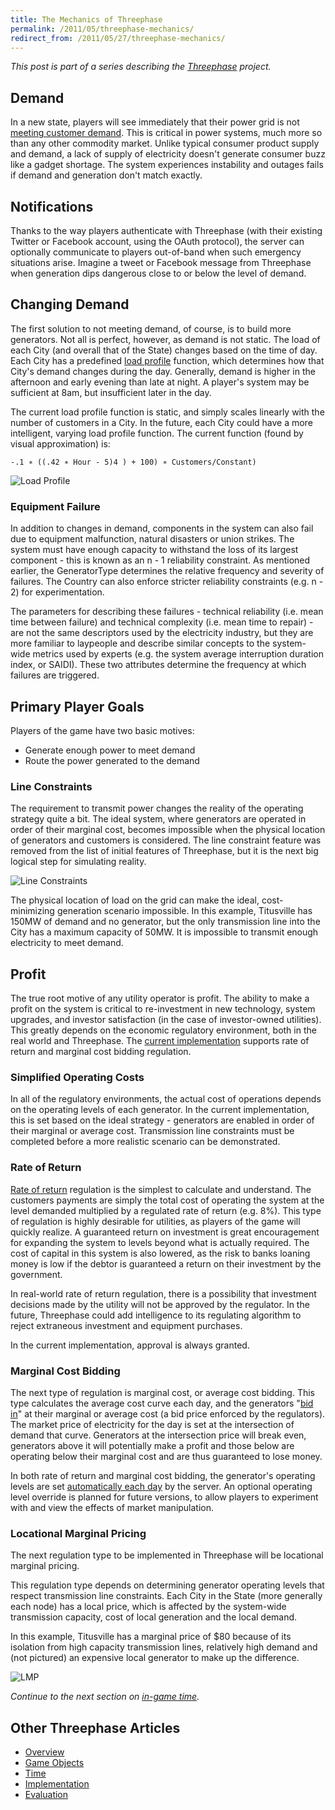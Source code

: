 ```yaml
---
title: The Mechanics of Threephase
permalink: /2011/05/threephase-mechanics/
redirect_from: /2011/05/27/threephase-mechanics/
---
```


*This post is part of a series describing the [Threephase](/2011/05/threephase/)
project.*

## Demand

In a new state, players will see immediately that their power grid is not
[meeting customer demand](https://github.com/peplin/threephase/blob/master/app/models/state.rb#L179).
This is critical in power systems, much more so than any other commodity market.
Unlike typical consumer product supply and demand, a lack of supply of
electricity doesn't generate consumer buzz like a gadget shortage. The system
experiences instability and outages fails if demand and generation don't match
exactly.

## Notifications

Thanks to the way players authenticate with Threephase (with their existing
Twitter or Facebook account, using the OAuth protocol), the server can
optionally communicate to players out-of-band when such emergency situations
arise. Imagine a tweet or Facebook message from Threephase when generation dips
dangerous close to or below the level of demand.

## Changing Demand

The first solution to not meeting demand, of course, is to build more
generators. Not all is perfect, however, as demand is not static. The load of
each City (and overall that of the State) changes based on the time of day. Each
City has a predefined
[load profile](https://github.com/peplin/threephase/blob/master/app/models/city.rb#L66)
function, which determines how that City's demand changes during the day.
Generally, demand is higher in the afternoon and early evening than late at
night. A player's system may be sufficient at 8am, but insufficient later in the
day.

The current load profile function is static, and simply scales
linearly with the number of customers in a City. In the future, each City could
have a more intelligent, varying load profile function. The current function
(found by visual approximation) is:

    -.1 ∗ ((.42 ∗ Hour - 5)4 ) + 100) ∗ Customers/Constant)

![Load Profile](/images/threephase/profile.png)

### Equipment Failure

In addition to changes in demand, components in the system can also fail due to
equipment malfunction, natural disasters or union strikes. The system must have
enough capacity to withstand the loss of its largest component - this is known
as an n - 1 reliability constraint. As mentioned earlier, the GeneratorType determines the relative frequency and
severity of failures. The Country can also enforce stricter reliability
constraints (e.g. n - 2) for experimentation.

The parameters for describing these failures - technical reliability (i.e. mean
time between failure) and technical complexity (i.e. mean time to repair) - are
not the same descriptors used by the electricity industry, but they are more
familiar to laypeople and describe similar concepts to the system-wide metrics
used by experts (e.g. the system average interruption duration index, or SAIDI).
These two attributes determine the frequency at which failures are triggered.

## Primary Player Goals

Players of the game have two basic motives:

* Generate enough power to meet demand
* Route the power generated to the demand

### Line Constraints

The requirement to transmit power changes the reality of the operating strategy
quite a bit. The ideal system, where generators are operated in order of their
marginal cost, becomes impossible when the physical location of generators and
customers is considered. The line constraint feature was removed from the list
of initial features of Threephase, but it is the next big logical step for
simulating reality.

![Line Constraints](/images/threephase/line-constraint.png)

The physical location of load on the grid can make the ideal, cost-minimizing
generation scenario impossible. In this example, Titusville has 150MW of demand
and no generator, but the only transmission line into the City has a maximum
capacity of 50MW. It is impossible to transmit enough electricity to meet
demand.

## Profit

The true root motive of any utility operator is profit. The ability to make a
profit on the system is critical to re-investment in new technology, system
upgrades, and investor satisfaction (in the case of investor-owned utilities).
This greatly depends on the economic regulatory environment, both in the real
world and Threephase. The
[current implementation](https://github.com/peplin/threephase/blob/master/app/models/state.rb#L164)
supports rate of return and marginal cost bidding regulation.

### Simplified Operating Costs

In all of the regulatory environments, the actual cost of operations depends on
the operating levels of each generator. In the current implementation, this is
set based on the ideal strategy - generators are enabled in order of their
marginal or average cost. Transmission line constraints must be completed before
a more realistic scenario can be demonstrated.

### Rate of Return

[Rate of return](http://en.wikipedia.org/wiki/Rate-of-return_regulation)
regulation is the simplest to calculate and understand. The customers payments
are simply the total cost of operating the system at the level demanded
multiplied by a regulated rate of return (e.g. 8%). This type of regulation is
highly desirable for utilities, as players of the game will quickly realize. A
guaranteed return on investment is great encouragement for expanding the system
to levels beyond what is actually required. The cost of capital in this system
is also lowered, as the risk to banks loaning money is low if the debtor is
guaranteed a return on their investment by the government.

In real-world rate of return regulation, there is a possibility that investment
decisions made by the utility will not be approved by the regulator. In the
future, Threephase could add intelligence to its regulating algorithm to reject
extraneous investment and equipment purchases.

In the current implementation, approval is always granted.

### Marginal Cost Bidding

The next type of regulation is marginal cost, or average cost bidding. This type
calculates the average cost curve each day, and the generators
"[bid in](https://github.com/peplin/threephase/blob/master/app/models/bid.rb)"
at their marginal or average cost (a bid price enforced by the regulators). The
market price of electricity for the day is set at the intersection of demand
that curve. Generators at the intersection price will break even, generators
above it will potentially make a profit and those below are operating below
their marginal cost and are thus guaranteed to lose money.

In both rate of return and marginal cost bidding, the generator's operating
levels are set
[automatically each day](https://github.com/peplin/threephase/blob/master/app/models/state.rb#L111)
by the server. An optional operating level override is planned for future
versions, to allow players to experiment with and view the effects of market
manipulation.

### Locational Marginal Pricing

The next regulation type to be implemented in Threephase will be locational
marginal pricing.

This regulation type depends on determining generator operating levels that
respect transmission line constraints. Each City in the State (more generally
each node) has a local price, which is affected by the system-wide transmission
capacity, cost of local generation and the local demand.

In this example, Titusville has a marginal price of $80 because of
its isolation from high capacity transmission lines, relatively high demand and
(not pictured) an expensive local generator to make up the difference.

![LMP](/images/threephase/lmp.png)

*Continue to the next section on
[in-game time](/2011/05/threephase-time/).*

## Other Threephase Articles

* [Overview](/2011/05/threephase/)
* [Game Objects](/2011/05/threephase-game-objects/)
* [Time](/2011/05/threephase-time/)
* [Implementation](/2011/05/threephase-implementation/)
* [Evaluation](/2011/05/threephase-time/)
